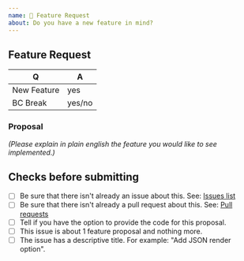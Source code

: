 ```yaml
---
name: 🎉 Feature Request
about: Do you have a new feature in mind?
---
```


## Feature Request

| Q           | A      |
|-------------|--------|
| New Feature | yes    |
| BC Break    | yes/no |

### Proposal

_(Please explain in plain english the feature you would like to see implemented.)_

## Checks before submitting

* [ ] Be sure that there isn't already an issue about this. See: [Issues list](https://github.com/bakame-php/stackwatch/issues)
* [ ] Be sure that there isn't already a pull request about this. See: [Pull requests](https://github.com/bakame-php/stackwatch/pulls)
* [ ] Tell if you have the option to provide the code for this proposal.
* [ ] This issue is about 1 feature proposal and nothing more.
* [ ] The issue has a descriptive title. For example: "Add JSON render option".
